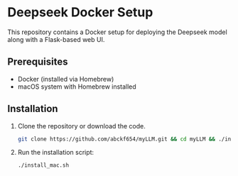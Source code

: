# Deepseek Docker Setup

This repository contains a Docker setup for deploying the Deepseek model along with a Flask-based web UI.

## Prerequisites

- Docker (installed via Homebrew)
- macOS system with Homebrew installed

## Installation

1. Clone the repository or download the code.
    ```bash
   git clone https://github.com/abckf654/myLLM.git && cd myLLM && ./install_mac.sh

3. Run the installation script:
   ```bash
   ./install_mac.sh
